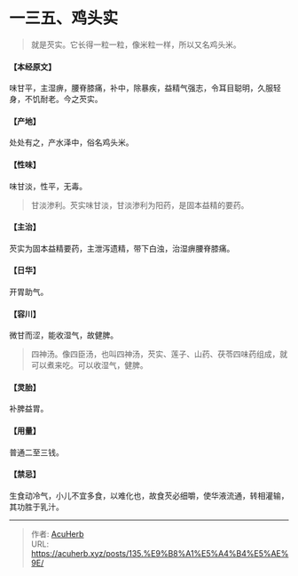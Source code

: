 # 一三五、鸡头实


> 就是芡实。它长得一粒一粒，像米粒一样，所以又名鸡头米。

#### 【本经原文】
味甘平，主湿痹，腰脊膝痛，补中，除暴疾，益精气强志，令耳目聪明，久服轻身，不饥耐老。今之芡实。
#### 【产地】
处处有之，产水泽中，俗名鸡头米。
#### 【性味】
味甘淡，性平，无毒。

> 甘淡渗利。芡实味甘淡，甘淡渗利为阳药，是固本益精的要药。

#### 【主治】
芡实为固本益精要药，主泄泻遗精，带下白浊，治湿痹腰脊膝痛。
#### 【日华】
开胃助气。
#### 【容川】
微甘而涩，能收湿气，故健脾。

> 四神汤。像四臣汤，也叫四神汤，芡实、莲子、山药、茯苓四味药组成，就可以煮来吃。可以收湿气，健脾。

#### 【灵胎】
补脾益胃。
#### 【用量】
普通二至三钱。
#### 【禁忌】
生食动冷气，小儿不宜多食，以难化也，故食芡必细嚼，使华液流通，转相灌输，其功胜于乳汁。

---

> 作者: [AcuHerb](https://acuherb.xyz)  
> URL: https://acuherb.xyz/posts/135.%E9%B8%A1%E5%A4%B4%E5%AE%9E/  

